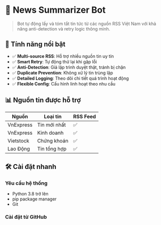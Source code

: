 # 📰 News Summarizer Bot

> Bot tự động lấy và tóm tắt tin tức từ các nguồn RSS Việt Nam với khả năng anti-detection và retry logic thông minh.

## 🚀 Tính năng nổi bật

- ✅ **Multi-source RSS**: Hỗ trợ nhiều nguồn tin uy tín
- ✅ **Smart Retry**: Tự động thử lại khi gặp lỗi
- ✅ **Anti-Detection**: Giả lập trình duyệt thật, tránh bị chặn
- ✅ **Duplicate Prevention**: Không xử lý tin trùng lặp
- ✅ **Detailed Logging**: Theo dõi chi tiết quá trình hoạt động
- ✅ **Flexible Config**: Cấu hình linh hoạt theo nhu cầu

## 📊 Nguồn tin được hỗ trợ

| Nguồn | Loại tin | RSS Feed |
|-------|----------|----------|
| VnExpress | Tin mới nhất | ✅ |
| VnExpress | Kinh doanh | ✅ |
| Vietstock | Chứng khoán | ✅ |
| Lao Động | Tin tổng hợp | ✅ |

## 🛠️ Cài đặt nhanh

### Yêu cầu hệ thống
- Python 3.8 trở lên
- pip package manager
- Git

### Cài đặt từ GitHub
